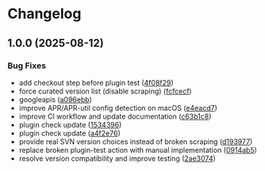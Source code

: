# Changelog

## 1.0.0 (2025-08-12)


### Bug Fixes

* add checkout step before plugin test ([4f08f29](https://github.com/cpritchett/asdf-svn/commit/4f08f292d679aff6bf88cbc9d89a7da2cab144bb))
* force curated version list (disable scraping) ([fcfcecf](https://github.com/cpritchett/asdf-svn/commit/fcfcecf4f7ebd6ac16b0648d0bc53a7050a7c59a))
* googleapis ([a096ebb](https://github.com/cpritchett/asdf-svn/commit/a096ebb0edd16222809278b6bf4e347150eb8627))
* improve APR/APR-util config detection on macOS ([e4eacd7](https://github.com/cpritchett/asdf-svn/commit/e4eacd7cff2f451b888ba237972e83625d6818af))
* improve CI workflow and update documentation ([c63b1c8](https://github.com/cpritchett/asdf-svn/commit/c63b1c886e324be48fd0c8457a46fc1a8a1cc7c6))
* plugin check update ([1534396](https://github.com/cpritchett/asdf-svn/commit/1534396bb05cb227e2f9954fe179baaf30b8e2c1))
* plugin check update ([a4f2e76](https://github.com/cpritchett/asdf-svn/commit/a4f2e76a1eb19f050c3d1b01e423cbd70850ad82))
* provide real SVN version choices instead of broken scraping ([d193977](https://github.com/cpritchett/asdf-svn/commit/d1939772b2e8a9ce8c019d412b6d81ae387797ea))
* replace broken plugin-test action with manual implementation ([0914ab5](https://github.com/cpritchett/asdf-svn/commit/0914ab58486a0c1331f541c563019cea9398ed7b))
* resolve version compatibility and improve testing ([2ae3074](https://github.com/cpritchett/asdf-svn/commit/2ae3074f342346bd6f1dd919eccd398c72cd5dc8))

